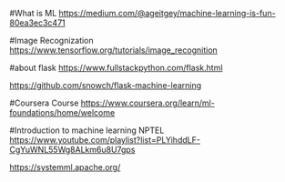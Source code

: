 #What is ML
https://medium.com/@ageitgey/machine-learning-is-fun-80ea3ec3c471


#Image Recognization
https://www.tensorflow.org/tutorials/image_recognition

#about flask
https://www.fullstackpython.com/flask.html

https://github.com/snowch/flask-machine-learning


#Coursera Course 
https://www.coursera.org/learn/ml-foundations/home/welcome

#Introduction to machine learning NPTEL
https://www.youtube.com/playlist?list=PLYihddLF-CgYuWNL55Wg8ALkm6u8U7gps


https://systemml.apache.org/
